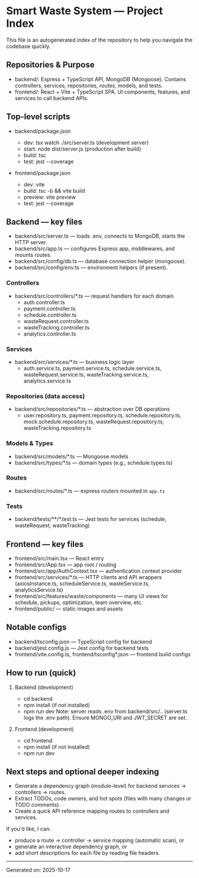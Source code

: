 # Smart Waste System — Project Index

This file is an autogenerated index of the repository to help you navigate the codebase quickly.

## Repositories & Purpose
- backend/: Express + TypeScript API, MongoDB (Mongoose). Contains controllers, services, repositories, routes, models, and tests.
- frontend/: React + Vite + TypeScript SPA. UI components, features, and services to call backend APIs.

## Top-level scripts
- backend/package.json
  - dev: tsx watch ./src/server.ts (development server)
  - start: node dist/server.js (production after build)
  - build: tsc
  - test: jest --coverage

- frontend/package.json
  - dev: vite
  - build: tsc -b && vite build
  - preview: vite preview
  - test: jest --coverage

## Backend — key files
- backend/src/server.ts — loads .env, connects to MongoDB, starts the HTTP server.
- backend/src/app.ts — configures Express app, middlewares, and mounts routes.
- backend/src/config/db.ts — database connection helper (mongoose).
- backend/src/config/env.ts — environment helpers (if present).

### Controllers
- backend/src/controllers/*.ts — request handlers for each domain
  - auth.controller.ts
  - payment.controller.ts
  - schedule.controller.ts
  - wasteRequest.controller.ts
  - wasteTracking.controller.ts
  - analytics.controller.ts

### Services
- backend/src/services/*.ts — business logic layer
  - auth.service.ts, payment.service.ts, schedule.service.ts, wasteRequest.service.ts, wasteTracking.service.ts, analytics.service.ts

### Repositories (data access)
- backend/src/repositories/*.ts — abstraction over DB operations
  - user.repository.ts, payment.repository.ts, schedule.repository.ts, mock.schedule.repository.ts, wasteRequest.repository.ts, wasteTracking.repository.ts

### Models & Types
- backend/src/models/*.ts — Mongoose models
- backend/src/types/*.ts — domain types (e.g., schedule.types.ts)

### Routes
- backend/src/routes/*.ts — express routers mounted in `app.ts`

### Tests
- backend/tests/**/*.test.ts — Jest tests for services (schedule, wasteRequest, wasteTracking)

## Frontend — key files
- frontend/src/main.tsx — React entry
- frontend/src/App.tsx — app root / routing
- frontend/src/app/AuthContext.tsx — authentication context provider
- frontend/src/services/*.ts — HTTP clients and API wrappers (axiosInstance.ts, scheduleService.ts, wasteService.ts, analyticsService.ts)
- frontend/src/features/waste/components — many UI views for schedule, pickups, optimization, team overview, etc.
- frontend/public/ — static images and assets

## Notable configs
- backend/tsconfig.json — TypeScript config for backend
- backend/jest.config.js — Jest config for backend tests
- frontend/vite.config.ts, frontend/tsconfig*.json — frontend build configs

## How to run (quick)
1. Backend (development)
   - cd backend
   - npm install (if not installed)
   - npm run dev
   Note: server reads .env from backend/src/.. (server.ts logs the .env path). Ensure MONGO_URI and JWT_SECRET are set.

2. Frontend (development)
   - cd frontend
   - npm install (if not installed)
   - npm run dev

## Next steps and optional deeper indexing
- Generate a dependency graph (module-level) for backend services -> controllers -> routes.
- Extract TODOs, code owners, and hot spots (files with many changes or TODO comments).
- Create a quick API reference mapping routes to controllers and services.

If you'd like, I can:
- produce a route → controller → service mapping (automatic scan), or
- generate an interactive dependency graph, or
- add short descriptions for each file by reading file headers.

---
Generated on: 2025-10-17
